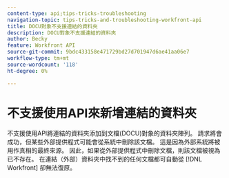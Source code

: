 ```yaml
---
content-type: api;tips-tricks-troubleshooting
navigation-topic: tips-tricks-and-troubleshooting-workfront-api
title: DOCU對象不支援連結的資料夾
description: DOCU對象不支援連結的資料夾
author: Becky
feature: Workfront API
source-git-commit: 9bdc433158e471729bd27d701947d6ae41aa06e7
workflow-type: tm+mt
source-wordcount: '118'
ht-degree: 0%

---
```



# 不支援使用API來新增連結的資料夾

不支援使用API將連結的資料夾添加到文檔(DOCU)對象的資料夾陣列。 請求將會成功，但某些外部提供程式可能會從系統中刪除該文檔。 這是因為外部系統將被用作真相的最終來源。 因此，如果從外部提供程式中刪除文檔，則該文檔被視為已不存在。 在連結（外部）資料夾中找不到的任何文檔都可自動從 [!DNL Workfront] 卻無法復原。
